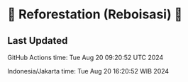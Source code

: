 
# 🌳 Reforestation (Reboisasi) 🌲

## Last Updated

GitHub Actions time: Tue Aug 20 09:20:52 UTC 2024

Indonesia/Jakarta time: Tue Aug 20 16:20:52 WIB 2024
